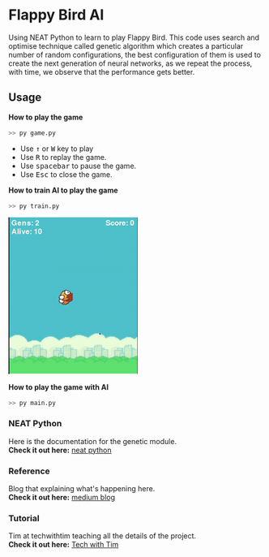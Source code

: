 # Flappy Bird AI

Using NEAT Python to learn to play Flappy Bird. This code uses search and optimise technique called genetic algorithm which creates a particular number of random configurations, the best configuration of them is used to create the next generation of neural networks, as we repeat the process, with time, we observe that the performance gets better. 


## Usage

**How to play the game**

```sh
>> py game.py
```

- Use <kbd>&uarr;</kbd> or <kbd>W</kbd> key to play  
- Use <kbd>R</kbd> to replay the game.
- Use <kbd>spacebar</kbd> to pause the game.
- Use <kbd>Esc</kbd> to close the game.

**How to train AI to play the game**

```sh
>> py train.py
```

![Flappy Bird in action](./assets/FB.gif)

**How to play the game with AI**

```sh
>> py main.py
```

### NEAT Python
Here is the documentation for the genetic module.  
**Check it out here:** [neat python](https://neat-python.readthedocs.io/en/latest/)

### Reference
Blog that explaining what's happening here.  
**Check it out here:** [medium blog](https://medium.com/chris-nielsen/teaching-an-ai-to-play-flappy-bird-f0b18d65569b)

### Tutorial
Tim at techwithtim teaching all the details of the project.  
**Check it out here:** [Tech with Tim](https://www.youtube.com/watch?v=OGHA-elMrxI)